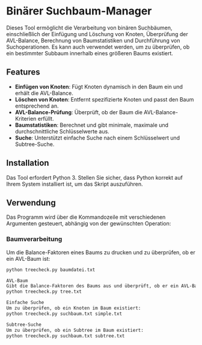 # Binärer Suchbaum-Manager

Dieses Tool ermöglicht die Verarbeitung von binären Suchbäumen, einschließlich der Einfügung und Löschung von Knoten, Überprüfung der AVL-Balance, Berechnung von Baumstatistiken und Durchführung von Suchoperationen. Es kann auch verwendet werden, um zu überprüfen, ob ein bestimmter Subbaum innerhalb eines größeren Baums existiert.

## Features

- **Einfügen von Knoten**: Fügt Knoten dynamisch in den Baum ein und erhält die AVL-Balance.
- **Löschen von Knoten**: Entfernt spezifizierte Knoten und passt den Baum entsprechend an.
- **AVL-Balance-Prüfung**: Überprüft, ob der Baum die AVL-Balance-Kriterien erfüllt.
- **Baumstatistiken**: Berechnet und gibt minimale, maximale und durchschnittliche Schlüsselwerte aus.
- **Suche**: Unterstützt einfache Suche nach einem Schlüsselwert und Subtree-Suche.

## Installation

Das Tool erfordert Python 3. Stellen Sie sicher, dass Python korrekt auf Ihrem System installiert ist, um das Skript auszuführen.

## Verwendung

Das Programm wird über die Kommandozeile mit verschiedenen Argumenten gesteuert, abhängig von der gewünschten Operation:

### Baumverarbeitung

Um die Balance-Faktoren eines Baums zu drucken und zu überprüfen, ob er ein AVL-Baum ist:

```bash
python treecheck.py baumdatei.txt

AVL-Baum
Gibt die Balance-Faktoren des Baums aus und überprüft, ob er ein AVL-Baum ist:
python treecheck.py tree.txt 

Einfache Suche
Um zu überprüfen, ob ein Knoten im Baum existiert:
python treecheck.py suchbaum.txt simple.txt

Subtree-Suche
Um zu überprüfen, ob ein Subtree im Baum existiert:
python treecheck.py suchbaum.txt subtree.txt